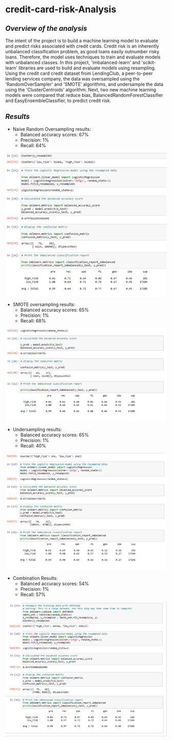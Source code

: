 # credit-card-risk-Analysis

## *Overview of the analysis*
The intent of the project is to build a machine learning model to evaluate and predict risks associated with credit cards. Credit risk is an inherently unbalanced classification problem, as good loans easily outnumber risky loans. Therefore, the model uses techniques to train and evaluate models with unbalanced classes. In this project,  'imbalanced-learn' and 'scikit-learn' libraries are used to build and evaluate models using resampling.
Using the credit card credit dataset from LendingClub, a peer-to-peer lending services company, the data was oversampled using the 'RandomOverSampler' and 'SMOTE' algorithms, and undersample the data using the 'ClusterCentroids' algorithm. Next, two new machine learning models were compared that reduce bias, BalancedRandomForestClassifier and EasyEnsembleClassifier, to predict credit risk.

## *Results*
* Naive Random Oversampling results: 
  - Balanced accuracy scores: 67%
  - Precision: 1%
  - Recall: 64%
  
![random_oversampling](https://github.com/AadiJan/credit-card-risk-Analysis/blob/a2787732fb1631d2cc35ae9796b45f050e7f0f3f/Random_oversampling.PNG)

* SMOTE oversampling results:
  - Balanced accuracy scores: 65%
  - Precision: 1%
  - Recall: 68%

![SMOTE_oversampling](https://github.com/AadiJan/credit-card-risk-Analysis/blob/a9649a41cb7d3a3fb311de68318e6d608139e7da/SMOTE_oversampling.PNG) 

* Undersampling results:
  - Balanced accuracy scores: 65%
  - Precision: 1%
  - Recall: 40%

![undersampling](https://github.com/AadiJan/credit-card-risk-Analysis/blob/8731c10fa0f9a47394a7e3128ba83caf14ac0933/Undersampling.PNG)

* Combination Results:
  - Balanced accuracy scores: 54%
  - Precision: 1%
  - Recall: 57%



![combination](https://github.com/AadiJan/credit-card-risk-Analysis/blob/b764e60b7701b702beb1ef2ece2ba820fb7565f4/Combination.PNG)
